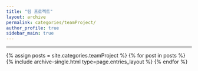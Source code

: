 ```yaml
---
title: "팀 프로젝트"
layout: archive
permalink: categories/teamProject/
author_profile: true
sidebar_main: true
---
```


***

{% assign posts = site.categories.teamProject %}
{% for post in posts %} {% include archive-single.html type=page.entries_layout %} {% endfor %}